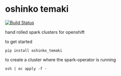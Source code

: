 # oshinko temaki

[![Build Status](https://travis-ci.org/elmiko/oshinko-temaki.svg?branch=master)](https://travis-ci.org/elmiko/oshinko-temaki)

hand rolled spark clusters for openshift

to get started

```
pip install oshinko_temaki
```

to create a cluster where the spark-operator is running

```
osh | oc apply -f -
```
